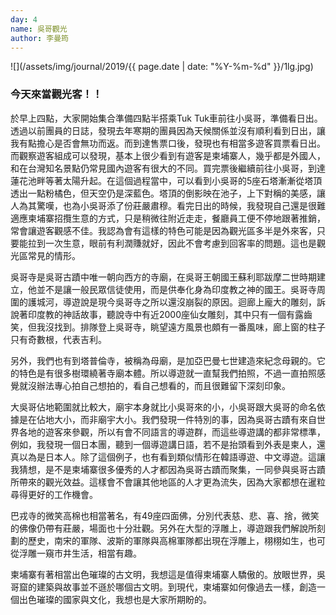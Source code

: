 ```yaml
---
day: 4
name: 吳哥觀光
author: 李曼筠
---
```

![](/assets/img/journal/2019/{{ page.date | date: "%Y-%m-%d" }}/1lg.jpg)

### 今天來當觀光客！！
於早上四點，大家開始集合準備四點半搭乘Tuk Tuk車前往小吳哥，準備看日出。透過以前團員的日誌，發現去年寒期的團員因為天候關係並沒有順利看到日出，讓我有點擔心是否會無功而返。而到達售票口後，發現也有相當多遊客買票看日出。而觀察遊客組成可以發現，基本上很少看到有遊客是柬埔寨人，幾乎都是外國人，和在台灣知名景點仍常見國內遊客有很大的不同。買完票後繼續前往小吳哥，到達蓮花池畔等著太陽升起。在這個過程當中，可以看到小吳哥的5座石塔漸漸從塔頂透出一點粉橘色，但天空仍是深藍色。塔頂的倒影映在池子，上下對稱的美感，讓人為其驚嘆，也為小吳哥添了份莊嚴肅穆。看完日出的時候，我發現自己還是很難適應柬埔寨招攬生意的方式，只是稍微往附近走走，餐廳員工便不停地跟著推銷，常會讓遊客觀感不佳。我認為會有這樣的特色可能是因為觀光區多半是外來客，只要能拉到一次生意，眼前有利潤賺就好，因此不會考慮到回客率的問題。這也是觀光區常見的情形。

吳哥寺是吳哥古蹟中唯一朝向西方的寺廟，在吳哥王朝國王蘇利耶跋摩二世時期建立，他並不是讓一般民眾信徒使用，而是供奉化身為印度教之神的國王。吳哥寺周圍的護城河，導遊說是現今吳哥寺之所以還沒崩裂的原因。迴廊上龐大的雕刻，訴說著印度教的神話故事，聽說寺中有近2000座仙女雕刻，其中只有一個有露齒笑，但我沒找到。排隊登上吳哥寺，眺望遠方風景也頗有一番風味，廊上窗的柱子只有奇數根，代表吉利。

另外，我們也有到塔普倫寺，被稱為母廟，是加亞巴曼七世建造來紀念母親的。它的特色是有很多樹環繞著寺廟本體。所以導遊就一直幫我們拍照，不過一直拍照感覺就沒辦法專心拍自己想拍的，看自己想看的，而且很難留下深刻印象。

大吳哥佔地範圍就比較大，廟宇本身就比小吳哥來的小，小吳哥跟大吳哥的命名依據是在佔地大小，而非廟宇大小。我們發現一件特別的事，因為吳哥古蹟有來自世界各地的遊客來參觀，所以有會不同語言的導遊群，而這些導遊講的都非常標準，例如，我發現一個日本團，聽到一個導遊講日語，若不是抬頭看到外表是柬人，還真以為是日本人。除了這個例子，也有看到類似情形在韓語導遊、中文導遊。這讓我猜想，是不是柬埔寨很多優秀的人才都因為吳哥古蹟而聚集，一同參與吳哥古蹟所帶來的觀光效益。這樣會不會讓其他地區的人才更為流失，因為大家都想在暹粒尋得更好的工作機會。

巴戎寺的微笑高棉也相當著名，有49座四面佛，分別代表慈、悲、喜、捨，微笑的佛像仍帶有莊嚴，場面也十分壯觀。另外在大型的浮雕上，導遊跟我們解說所刻劃的歷史，南宋的軍隊、波斯的軍隊與高棉軍隊都出現在浮雕上，栩栩如生，也可從浮雕一窺市井生活，相當有趣。

柬埔寨有著相當出色璀璨的古文明，我想這是值得柬埔寨人驕傲的。放眼世界，吳哥窟的建築與故事並不遜於哪個古文明。到現代，柬埔寨如何像過去一樣，創造一個出色璀璨的國家與文化，我想也是大家所期盼的。